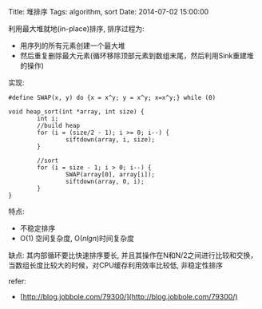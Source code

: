 Title: 堆排序
Tags: algorithm, sort
Date: 2014-07-02 15:00:00

利用最大堆就地(in-place)排序, 排序过程为:

- 用序列的所有元素创建一个最大堆
- 然后重复删除最大元素(循环移除顶部元素到数组末尾，然后利用Sink重建堆的操作)

实现:

    #define SWAP(x, y) do {x = x^y; y = x^y; x=x^y;} while (0)

    void heap_sort(int *array, int size) {
            int i;
            //build heap
            for (i = (size/2 - 1); i >= 0; i--) {
                    siftdown(array, i, size);
            }

            //sort
            for (i = size - 1; i > 0; i--) {
                    SWAP(array[0], array[i]);
                    siftdown(array, 0, i);
            }
    }

特点:

- 不稳定排序
- O(1) 空间复杂度, O($nlgn$)时间复杂度

缺点: 其内部循环要比快速排序要长, 并且其操作在N和N/2之间进行比较和交换，当数组长度比较大的时候，对CPU缓存利用效率比较低, 非稳定性排序


refer:

- [http://blog.jobbole.com/79300/](http://blog.jobbole.com/79300/)
